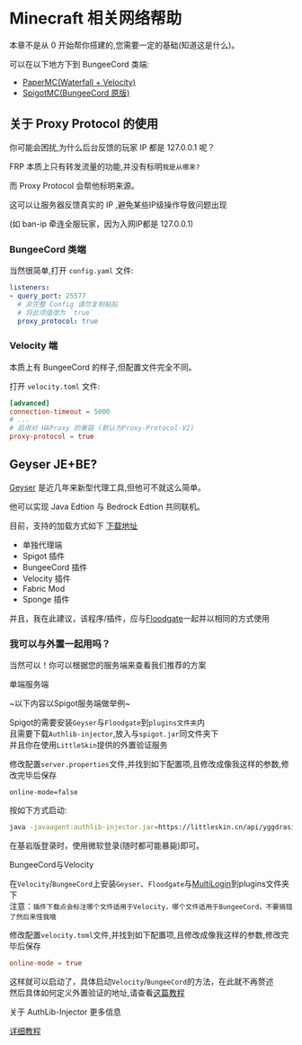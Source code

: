 # Minecraft 相关网络帮助

本章不是从 0 开始帮你搭建的,您需要一定的基础(知道这是什么)。

可以在以下地方下到 BungeeCord 类端:
- [PaperMC(Waterfall + Velocity)](https://papermc.io/downloads#Waterfall)
- [SpigotMC(BungeeCord 原版)](https://www.spigotmc.org/wiki/bungeecord/)

## 关于 Proxy Protocol 的使用

你可能会困扰,为什么后台反馈的玩家 IP 都是 127.0.0.1 呢？

FRP 本质上只有转发流量的功能,并没有标明`我是从哪来? `

而 Proxy Protocol 会帮他标明来源。

这可以让服务器反馈真实的 IP ,避免某些IP级操作导致问题出现 

(如 ban-ip 牵连全服玩家，因为入网IP都是 127.0.0.1)

### BungeeCord 类端

当然很简单,打开 `config.yaml` 文件:
```yaml
listeners:
- query_port: 25577
  # 非完整 Config 请勿复制粘贴
  # 将此项值改为 `true`
  proxy_protocol: true

```

### Velocity 端

本质上有 BungeeCord 的样子,但配置文件完全不同。

打开 `velocity.toml` 文件:
```toml
[advanced]
connection-timeout = 5000
# ...
# 启用对 HAProxy 的兼容 (默认为Proxy-Protocol-V2)
proxy-protocol = true

```

## Geyser JE+BE?

[Geyser](https://geysermc.org/) 是近几年来新型代理工具,但他可不就这么简单。

他可以实现 Java Edtion 与 Bedrock Edtion 共同联机。

目前，支持的加载方式如下 [下载地址](https://ci.opencollab.dev/job/GeyserMC/job/Geyser/job/master/)
- 单独代理端
- Spigot 插件
- BungeeCord 插件
- Velocity 插件
- Fabric Mod
- Sponge 插件

并且，我在此建议，该程序/插件，应与[Floodgate](https://ci.opencollab.dev/job/GeyserMC/job/Floodgate/job/master/)一起并以相同的方式使用

### 我可以与外置一起用吗？

当然可以！你可以根据您的服务端来查看我们推荐的方案

<detail><mark><summary>单端服务端</summary></mark>
  
  ~以下内容以Spigot服务端做举例~
  
  Spigot的需要安装`Geyser`与`Floodgate`到`plugins文件夹`内<br>
  且需要下载`Authlib-injector`,放入与`spigot.jar`同文件夹下<br>
  并且你在使用`LittleSkin`提供的外置验证服务
  
  修改配置`server.properties`文件,并找到如下配置项,且修改成像我这样的参数,修改完毕后保存
  ```properties
  online-mode=false
  ```
  按如下方式启动:
  ```bash
  java -javaagent:authlib-injector.jar=https://littleskin.cn/api/yggdrasil -jar spigot.jar
  ```
  在基岩版登录时，使用微软登录(随时都可能暴毙)即可。
  
</detail>

<detail><summary>BungeeCord与Velocity</summary>
  
  在`Velocity`/`BungeeCord`上安装`Geyser`、`Floodgate`与[MultiLogin](https://github.com/CaaMoe/MultiLogin/releases)到plugins文件夹下<br>
  注意：`插件下载点会标注哪个文件适用于Velocity，哪个文件适用于BungeeCord，不要搞错了然后来怪我哦`
  
  修改配置`velocity.toml`文件,并找到如下配置项,且修改成像我这样的参数,修改完毕后保存
  ```toml
  online-mode = true
  ```
  
  这样就可以启动了，具体启动`Velocity`/`BungeeCord`的方法，在此就不再赘述<br>
  然后具体如何定义外置验证的地址,请查看[这篇教程](https://github.com/CaaMoe/MultiLogin/wiki/Home/985360ab3ae75312e019001f5dccc515d57b5a0d)
</detail>

<detail><summary>关于 AuthLib-Injector 更多信息</summary>
  
[详细教程](https://github.com/yushijinhun/authlib-injector/wiki/%E5%9C%A8-Minecraft-%E6%9C%8D%E5%8A%A1%E7%AB%AF%E4%BD%BF%E7%94%A8-authlib-injector)
</detail>

